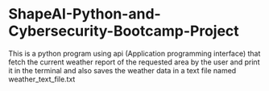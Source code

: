 # ShapeAI-Python-and-Cybersecurity-Bootcamp-Project
This is a python program using api (Application programming interface) that fetch the current weather report of the requested area by the user and
print it in the terminal and also saves the weather data in a text file named weather_text_file.txt
